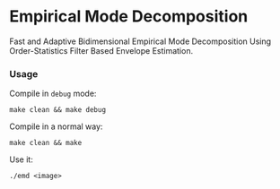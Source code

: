 Empirical Mode Decomposition
============================

Fast and Adaptive Bidimensional Empirical Mode Decomposition Using Order-Statistics Filter Based Envelope Estimation.


### Usage

Compile in `debug` mode:

    make clean && make debug

Compile in a normal way:

    make clean && make

Use it:

    ./emd <image>
